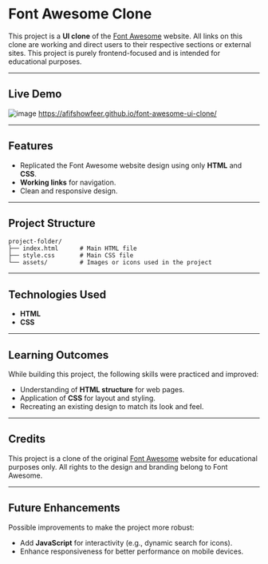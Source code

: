 # Font Awesome Clone

This project is a **UI clone** of the [Font Awesome](https://fontawesome.com) website.  All links on this clone are working and direct users to their respective sections or external sites. This project is purely frontend-focused and is intended for educational purposes.

---

## Live Demo

![image](https://github.com/user-attachments/assets/a22a330f-a014-4bb7-a1e1-a6b1c8e6ef91)
https://afifshowfeer.github.io/font-awesome-ui-clone/

---

## Features

- Replicated the Font Awesome website design using only **HTML** and **CSS**.
- **Working links** for navigation.
- Clean and responsive design.

---

## Project Structure

```
project-folder/
├── index.html      # Main HTML file
├── style.css       # Main CSS file
└── assets/         # Images or icons used in the project
```

---



## Technologies Used

- **HTML**
- **CSS**

---

## Learning Outcomes

While building this project, the following skills were practiced and improved:
- Understanding of **HTML structure** for web pages.
- Application of **CSS** for layout and styling.
- Recreating an existing design to match its look and feel.

---

## Credits

This project is a clone of the original [Font Awesome](https://fontawesome.com) website for educational purposes only. All rights to the design and branding belong to Font Awesome.

---

## Future Enhancements

Possible improvements to make the project more robust:
- Add **JavaScript** for interactivity (e.g., dynamic search for icons).
- Enhance responsiveness for better performance on mobile devices.
